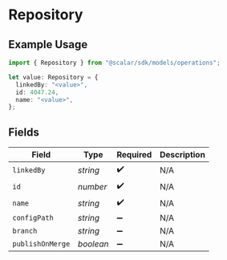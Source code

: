 # Repository

## Example Usage

```typescript
import { Repository } from "@scalar/sdk/models/operations";

let value: Repository = {
  linkedBy: "<value>",
  id: 4047.24,
  name: "<value>",
};
```

## Fields

| Field              | Type               | Required           | Description        |
| ------------------ | ------------------ | ------------------ | ------------------ |
| `linkedBy`         | *string*           | :heavy_check_mark: | N/A                |
| `id`               | *number*           | :heavy_check_mark: | N/A                |
| `name`             | *string*           | :heavy_check_mark: | N/A                |
| `configPath`       | *string*           | :heavy_minus_sign: | N/A                |
| `branch`           | *string*           | :heavy_minus_sign: | N/A                |
| `publishOnMerge`   | *boolean*          | :heavy_minus_sign: | N/A                |